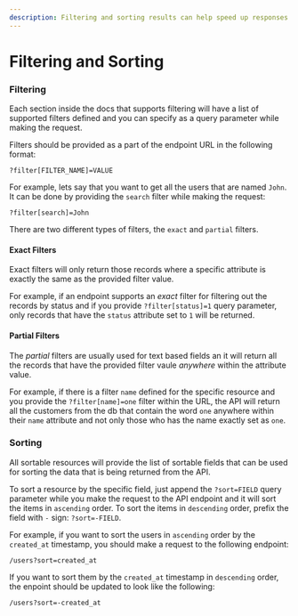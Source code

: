 ```yaml
---
description: Filtering and sorting results can help speed up responses and data collection.
---
```


# Filtering and Sorting

### Filtering

Each section inside the docs that supports filtering will have a list of supported filters defined and you can specify as a query parameter while making the request.

Filters should be provided as a part of the endpoint URL in the following format:

```text
?filter[FILTER_NAME]=VALUE
```

 For example, lets say that you want to get all the users that are named `John`. It can be done by providing the `search` filter while making the request:

```text
?filter[search]=John
```

There are two different types of filters, the `exact` and `partial` filters.

#### Exact Filters <a id="exact-filters"></a>

Exact filters will only return those records where a specific attribute is exactly the same as the provided filter value.

For example, if an endpoint supports an _exact_ filter for filtering out the records by status and if you provide `?filter[status]=1` query parameter, only records that have the `status` attribute set to `1` will be returned.

#### Partial Filters <a id="partial-filters"></a>

The _partial_ filters are usually used for text based fields an it will return all the records that have the provided filter vaule _anywhere_ within the attribute value.

For example, if there is a filter `name` defined for the specific resource and you provide the `?filter[name]=one` filter within the URL, the API will return all the customers from the db that contain the word `one` anywhere within their `name` attribute and not only those who has the name exactly set as `one`.

### Sorting

All sortable resources will provide the list of sortable fields that can be used for sorting the data that is being returned from the API.

To sort a resource by the specific field, just append the `?sort=FIELD` query parameter while you make the request to the API endpoint and it will sort the items in `ascending` order. To sort the items in `descending` order, prefix the field with `-` sign: `?sort=-FIELD`.

For example, if you want to sort the users in `ascending` order by the `created_at` timestamp, you should make a request to the following endpoint:

```text
/users?sort=created_at
```

If you want to sort them by the `created_at` timestamp in `descending` order, the enpoint should be updated to look like the following:

```text
/users?sort=-created_at
```

